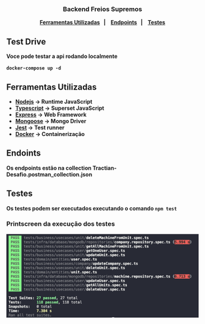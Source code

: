 <h3 align="center">
  Backend <b>Freios Supremos<b>
</h3>

<p align="center">
  <a href="#pushpin-ferramentas-utilizadas">Ferramentas Utilizadas</a>&nbsp;&nbsp;&nbsp;|&nbsp;&nbsp;&nbsp;
  <a href="#pushpin-endpoints">Endpoints</a>&nbsp;&nbsp;&nbsp;|&nbsp;&nbsp;&nbsp;
  <a href="#pushpin-testes">Testes</a>
</p>

## Test Drive
Voce pode testar a api rodando localmente
```ssh
docker-compose up -d
```

## Ferramentas Utilizadas
* [Nodejs](https://nodejs.org/en/) -> Runtime JavaScript
* [Typescript](https://www.typescriptlang.org/) -> Superset JavaScript
* [Express](https://expressjs.com/pt-br/) -> Web Framework
* [Mongoose](https://mongoosejs.com/) -> Mongo Driver
* [Jest](https://jestjs.io/) -> Test runner
* [Docker]() -> Containerização

## Endoints
Os endpoints estão na collection Tractian-Desafio.postman_collection.json 

## Testes
Os testes podem ser executados executando o comando `npm test`
### Printscreen da execução dos testes
![tests image](testsExecution.png)